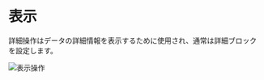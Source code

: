 # 表示

詳細操作はデータの詳細情報を表示するために使用され、通常は詳細ブロックを設定します。

![表示操作](https://static-docs.nocobase.com/7252f4916033d26551d22ab3e6b95112.png)

